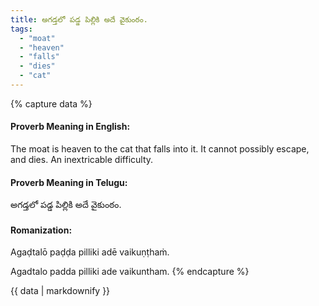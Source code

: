 ```yaml
---
title: అగడ్తలో పడ్డ పిల్లికి అదే వైకుంఠం.
tags:
  - "moat"
  - "heaven"
  - "falls"
  - "dies"
  - "cat"
---
```


{% capture data %}
#### Proverb Meaning in English:
The moat is heaven to the cat that falls into it.
It cannot possibly escape, and dies.
An inextricable difficulty.

#### Proverb Meaning in Telugu:
అగడ్తలో పడ్డ పిల్లికి అదే వైకుంఠం.

#### Romanization:
Agaḍtalō paḍḍa pilliki adē vaikuṇṭhaṁ.

Agadtalo padda pilliki ade vaikuntham.
{% endcapture %}

{{ data | markdownify }}

